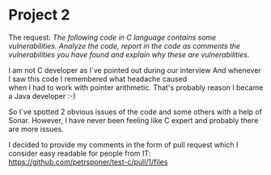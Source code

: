 Project 2
=========
The request:
_The following code in C language contains some vulnerabilities. Analyze the code, report in the code as comments the vulnerabilities you have found and explain why these are vulnerabilities._

I am not C developer as I`ve pointed out during our interview And whenever I saw this code I remembered what headache caused  
when I had to work with  pointer arithmetic. That's probably reason I became a Java developer :-)

So I`ve spotted 2 obvious issues of the code and some others with a help of Sonar.
However, I have never been feeling like C expert and probably there are more issues.

I decided to provide my comments in the form of pull request which I consider easy readable for people from IT:
 https://github.com/petrsponer/test-c/pull/1/files 
